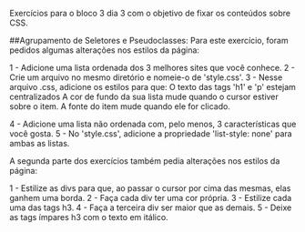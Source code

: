 Exercícios para o bloco 3 dia 3 com o objetivo de fixar os conteúdos sobre CSS.

##Agrupamento de Seletores e Pseudoclasses:
Para este exercício, foram pedidos algumas alterações nos estilos da página:

1 - Adicione uma lista ordenada dos 3 melhores sites que você conhece.
2 - Crie um arquivo no mesmo diretório e nomeie-o de 'style.css'.
3 - Nesse arquivo .css, adicione os estilos para que:
	O texto das tags 'h1' e 'p' estejam centralizados
	A cor de fundo da sua lista mude quando o cursor estiver sobre o item.
      A fonte do item mude quando ele for clicado.
      
4 - Adicione uma lista não ordenada com, pelo menos, 3 características que você gosta.
5 - No 'style.css', adicione a propriedade 'list-style: none' para ambas as listas.

A segunda parte dos exercícios também pedia alterações nos estilos da página:

1 - Estilize as divs para que, ao passar o cursor por cima das mesmas, elas ganhem uma borda.
2 - Faça cada div ter uma cor própria.
3 - Estilize cada uma das tags h3.
4 - Faça a terceira div ser maior que as demais.
5 - Deixe as tags ímpares h3 com o texto em itálico.







